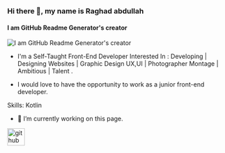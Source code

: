 ### Hi there 👋, my name is Raghad abdullah
#### I am GitHub Readme Generator's creator
![I am GitHub Readme Generator's creator](https://cdn.al-ain.com/images/2018/5/23/127-134613-best-laptops-programmers_700x400.jpeg)

- I'm a Self-Taught Front-End Developer Interested In : Developing | Designing Websites | Graphic Design UX,UI | Photographer Montage | Ambitious | Talent .

- I would love to have the opportunity to work as a junior front-end developer.

Skills: Kotlin

- 🔭 I’m currently working on this page. 


[<img src='https://cdn.jsdelivr.net/npm/simple-icons@3.0.1/icons/github.svg' alt='github' height='40'>](https://github.com/https://github.com/raghadabdullah97)  


